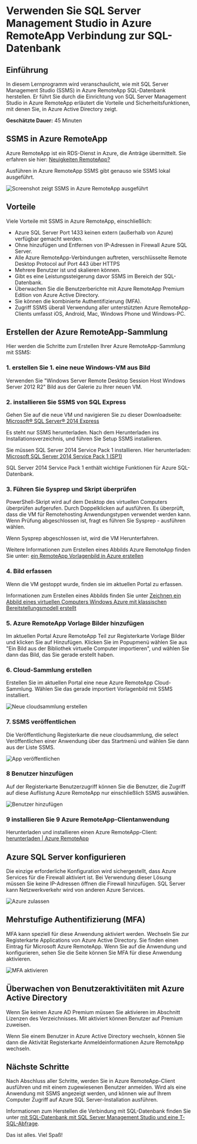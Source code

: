 <properties
    pageTitle="Verbinden mit SQL-Datenbank mithilfe von SQL Server Management Studio in Azure RemoteApp | Microsoft Azure"
    description="Verwenden Sie in diesem Lernprogramm erfahren Sie, wie mit SQL Server Management Studio in Azure RemoteApp für Sicherheit und Leistung beim Verbinden mit SQL-Datenbank"
    services="sql-database"
    documentationCenter=""
    authors="adhurwit"
    manager="jhubbard"/>

<tags
    ms.service="sql-database"
    ms.workload="data"
    ms.tgt_pltfrm="na"
    ms.devlang="na"
    ms.topic="article"
    ms.date="07/05/2016"
    ms.author="adhurwit"/>

# <a name="use-sql-server-management-studio-in-azure-remoteapp-to-connect-to-sql-database"></a>Verwenden Sie SQL Server Management Studio in Azure RemoteApp Verbindung zur SQL-Datenbank

## <a name="introduction"></a>Einführung  
In diesem Lernprogramm wird veranschaulicht, wie mit SQL Server Management Studio (SSMS) in Azure RemoteApp SQL-Datenbank herstellen. Er führt Sie durch die Einrichtung von SQL Server Management Studio in Azure RemoteApp erläutert die Vorteile und Sicherheitsfunktionen, mit denen Sie, in Azure Active Directory zeigt.

**Geschätzte Dauer:** 45 Minuten

## <a name="ssms-in-azure-remoteapp"></a>SSMS in Azure RemoteApp

Azure RemoteApp ist ein RDS-Dienst in Azure, die Anträge übermittelt. Sie erfahren sie hier: [Neuigkeiten RemoteApp?](../remoteapp/remoteapp-whatis.md)

Ausführen in Azure RemoteApp SSMS gibt genauso wie SSMS lokal ausgeführt.

![Screenshot zeigt SSMS in Azure RemoteApp ausgeführt][1]



## <a name="benefits"></a>Vorteile

Viele Vorteile mit SSMS in Azure RemoteApp, einschließlich:

- Azure SQL Server Port 1433 keinen extern (außerhalb von Azure) verfügbar gemacht werden.
- Ohne hinzufügen und Entfernen von IP-Adressen in Firewall Azure SQL Server.
- Alle Azure RemoteApp-Verbindungen auftreten, verschlüsselte Remote Desktop Protocol auf Port 443 über HTTPS
- Mehrere Benutzer ist und skalieren können.
- Gibt es eine Leistungssteigerung davor SSMS im Bereich der SQL-Datenbank.
- Überwachen Sie die Benutzerberichte mit Azure RemoteApp Premium Edition von Azure Active Directory.
- Sie können die kombinierte Authentifizierung (MFA).
- Zugriff SSMS überall Verwendung aller unterstützten Azure RemoteApp-Clients umfasst iOS, Android, Mac, Windows Phone und Windows-PC.


## <a name="create-the-azure-remoteapp-collection"></a>Erstellen der Azure RemoteApp-Sammlung

Hier werden die Schritte zum Erstellen Ihrer Azure RemoteApp-Sammlung mit SSMS:


### <a name="1-create-a-new-windows-vm-from-image"></a>1. erstellen Sie 1. eine neue Windows-VM aus Bild
Verwenden Sie "Windows Server Remote Desktop Session Host Windows Server 2012 R2" Bild aus der Galerie zu Ihrer neuen VM.


### <a name="2-install-ssms-from-sql-express"></a>2. installieren Sie SSMS von SQL Express

Gehen Sie auf die neue VM und navigieren Sie zu dieser Downloadseite: [Microsoft® SQL Server® 2014 Express](https://www.microsoft.com/en-us/download/details.aspx?id=42299)

Es steht nur SSMS herunterladen. Nach dem Herunterladen ins Installationsverzeichnis, und führen Sie Setup SSMS installieren.

Sie müssen SQL Server 2014 Service Pack 1 installieren. Hier herunterladen: [Microsoft SQL Server 2014 Service Pack 1 (SP1)](https://www.microsoft.com/en-us/download/details.aspx?id=46694)

SQL Server 2014 Service Pack 1 enthält wichtige Funktionen für Azure SQL-Datenbank.


### <a name="3-run-validate-script-and-sysprep"></a>3. Führen Sie Sysprep und Skript überprüfen

PowerShell-Skript wird auf dem Desktop des virtuellen Computers überprüfen aufgerufen. Durch Doppelklicken auf ausführen. Es überprüft, dass die VM für Remotehosting Anwendungstypen verwendet werden kann. Wenn Prüfung abgeschlossen ist, fragt es führen Sie Sysprep - ausführen wählen.

Wenn Sysprep abgeschlossen ist, wird die VM Herunterfahren.

Weitere Informationen zum Erstellen eines Abbilds Azure RemoteApp finden Sie unter: [ein RemoteApp Vorlagenbild in Azure erstellen](http://blogs.msdn.com/b/rds/archive/2015/03/17/how-to-create-a-remoteapp-template-image-in-azure.aspx)


### <a name="4-capture-image"></a>4. Bild erfassen

Wenn die VM gestoppt wurde, finden sie im aktuellen Portal zu erfassen.

Informationen zum Erstellen eines Abbilds finden Sie unter [Zeichnen ein Abbild eines virtuellen Computers Windows Azure mit klassischen Bereitstellungsmodell erstellt](../virtual-machines/virtual-machines-windows-classic-capture-image.md)


### <a name="5-add-to-azure-remoteapp-template-images"></a>5. Azure RemoteApp Vorlage Bilder hinzufügen

Im aktuellen Portal Azure RemoteApp Teil zur Registerkarte Vorlage Bilder und klicken Sie auf Hinzufügen. Klicken Sie im Popupmenü wählen Sie aus "Ein Bild aus der Bibliothek virtuelle Computer importieren", und wählen Sie dann das Bild, das Sie gerade erstellt haben.



### <a name="6-create-cloud-collection"></a>6. Cloud-Sammlung erstellen

Erstellen Sie im aktuellen Portal eine neue Azure RemoteApp Cloud-Sammlung. Wählen Sie das gerade importiert Vorlagenbild mit SSMS installiert.

![Neue cloudsammlung erstellen][2]


### <a name="7-publish-ssms"></a>7. SSMS veröffentlichen

Die Veröffentlichung Registerkarte die neue cloudsammlung, die select Veröffentlichen einer Anwendung über das Startmenü und wählen Sie dann aus der Liste SSMS.

![App veröffentlichen][5]

### <a name="8-add-users"></a>8 Benutzer hinzufügen

Auf der Registerkarte Benutzerzugriff können Sie die Benutzer, die Zugriff auf diese Auflistung Azure RemoteApp nur einschließlich SSMS auswählen.

![Benutzer hinzufügen][6]


### <a name="9-install-the-azure-remoteapp-client-application"></a>9 installieren Sie 9 Azure RemoteApp-Clientanwendung

Herunterladen und installieren einen Azure RemoteApp-Client: [herunterladen | Azure RemoteApp](https://www.remoteapp.windowsazure.com/en/clients.aspx)



## <a name="configure-azure-sql-server"></a>Azure SQL Server konfigurieren

Die einzige erforderliche Konfiguration wird sichergestellt, dass Azure Services für die Firewall aktiviert ist. Bei Verwendung dieser Lösung müssen Sie keine IP-Adressen öffnen die Firewall hinzufügen. SQL Server kann Netzwerkverkehr wird von anderen Azure Services.


![Azure zulassen][4]



## <a name="multi-factor-authentication-mfa"></a>Mehrstufige Authentifizierung (MFA)

MFA kann speziell für diese Anwendung aktiviert werden. Wechseln Sie zur Registerkarte Applications von Azure Active Directory. Sie finden einen Eintrag für Microsoft Azure RemoteApp. Wenn Sie auf die Anwendung und konfigurieren, sehen Sie die Seite können Sie MFA für diese Anwendung aktivieren.

![MFA aktivieren][3]



## <a name="audit-user-activity-with-azure-active-directory-premium"></a>Überwachen von Benutzeraktivitäten mit Azure Active Directory

Wenn Sie keinen Azure AD Premium müssen Sie aktivieren im Abschnitt Lizenzen des Verzeichnisses. Mit aktiviert können Benutzer auf Premium zuweisen.

Wenn Sie einem Benutzer in Azure Active Directory wechseln, können Sie dann die Aktivität Registerkarte Anmeldeinformationen Azure RemoteApp wechseln.



## <a name="next-steps"></a>Nächste Schritte

Nach Abschluss aller Schritte, werden Sie in Azure RemoteApp-Client ausführen und mit einem zugewiesenen Benutzer anmelden. Wird als eine Anwendung mit SSMS angezeigt werden, und können wie auf Ihrem Computer Zugriff auf Azure SQL Server-Installation ausführen.

Informationen zum Herstellen die Verbindung mit SQL-Datenbank finden Sie unter [mit SQL-Datenbank mit SQL Server Management Studio und eine T-SQL-Abfrage](sql-database-connect-query-ssms.md).


Das ist alles. Viel Spaß!



<!--Image references-->
[1]: ./media/sql-database-ssms-remoteapp/ssms.png
[2]: ./media/sql-database-ssms-remoteapp/newcloudcollection.png
[3]: ./media/sql-database-ssms-remoteapp/mfa.png
[4]: ./media/sql-database-ssms-remoteapp/allowazure.png
[5]: ./media/sql-database-ssms-remoteapp/publish.png
[6]: ./media/sql-database-ssms-remoteapp/user.png
